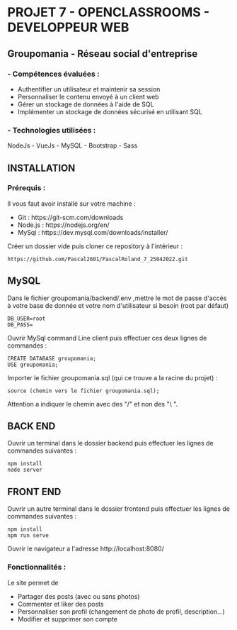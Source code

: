 # PROJET 7 - OPENCLASSROOMS - DEVELOPPEUR WEB

## Groupomania - Réseau social d'entreprise

<h3>- Compétences évaluées :</h3>
<ul>
  <li>  Authentifier un utilisateur et maintenir sa session</li>
  <li>  Personnaliser le contenu envoyé à un client web</li>
  <li>  Gérer un stockage de données à l'aide de SQL</li>
  <li>  Implémenter un stockage de données sécurisé en utilisant SQL</li>
</ul>

### - Technologies utilisées :

NodeJs - VueJs - MySQL - Bootstrap - Sass

## INSTALLATION

### Prérequis :

Il vous faut avoir installé sur votre machine :

<ul>
  <li> Git : https://git-scm.com/downloads</li>
  <li> Node.js : https://nodejs.org/en/</li>
  <li> MySql :  https://dev.mysql.com/downloads/installer/</li>
</ul>

Créer un dossier vide puis cloner ce repository à l'intérieur :

```
https://github.com/Pascal2601/PascalRoland_7_25042022.git
```

## MySQL

Dans le fichier groupomania/backend/.env ,mettre le mot de passe d'accès à votre base de donnée et votre nom d'utilisateur si besoin (root par défaut)

```
DB_USER=root
DB_PASS=
```

Ouvrir MySql command Line client puis effectuer ces deux lignes de commandes :

```
CREATE DATABASE groupomania;
USE groupomania;
```

Importer le fichier groupomania.sql (qui ce trouve a la racine du projet) :

```
source (chemin vers le fichier groupomania.sql);
```

Attention a indiquer le chemin avec des "/" et non des "\ ".

## BACK END

Ouvrir un terminal dans le dossier backend puis effectuer les lignes de commandes suivantes :

```
npm install
node server
```

## FRONT END

Ouvrir un autre terminal dans le dossier frontend puis effectuer les lignes de commandes suivantes :

```
npm install
npm run serve
```

Ouvrir le navigateur a l'adresse http://localhost:8080/

### Fonctionnalités :

Le site permet de

<ul>
  <li>Partager des posts (avec ou sans photos)</li>
  <li>Commenter et liker des posts</li>
  <li>Personnaliser son profil (changement de photo de profil, description...)</li>
  <li>Modifier et supprimer son compte</li>
</ul>
